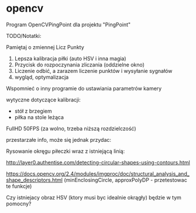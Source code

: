 ﻿# opencv

Program OpenCVPingPoint dla projektu "PingPoint"

TODO/Notatki:

Pamiętaj o zmiennej Licz Punkty

1. Lepsza kalibracja piłki (auto HSV i inna magia)
2. Przycisk do rozpoczynania zliczania (oddzielne okno)
3. Liczenie odbić, a zarazem liczenie punktów i wysyłanie sygnałów
4. wygląd, optymalizacja

Wspomnieć o inny programie do ustawiania parametrów kamery

wytyczne dotyczące kalibracji: 
- stół z brzegiem 
- piłka na stole leżąca 

FullHD 50FPS (za wolno, trzeba niższą rozdzielczość)

przestarzałe info, może się jednak przydac:

Rysowanie okręgu piłeczki wraz z istniejącą linią:

http://layer0.authentise.com/detecting-circular-shapes-using-contours.html

https://docs.opencv.org/2.4/modules/imgproc/doc/structural_analysis_and_shape_descriptors.html (minEnclosingCircle, approxPolyDP - przetestowac te funkcje)

Czy istniejacy obraz HSV (ktory musi byc idealnie okrągły) będzie w tym pomocny?

